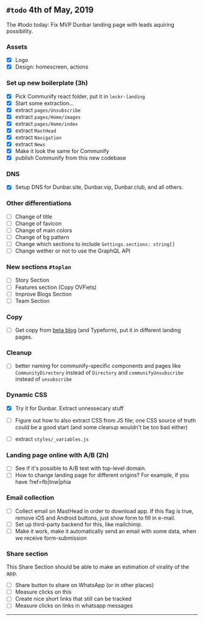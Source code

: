 
## `#todo` 4th of May, 2019

The #todo today: Fix MVP Dunbar landing page with leads aquiring possibility.

### Assets

- [x] Logo
- [x] Design: homescreen, actions

### Set up new boilerplate (3h)

- [x] Pick Communify react folder, put it in `leckr-landing`
- [x] Start some extraction...
- [x] extract `pages/Unsubscribe`
- [x] extract `pages/Home/images`
- [x] extract `pages/Home/index`
- [x] extract `MastHead`
- [x] extract `Navigation`
- [x] extract `News`
- [x] Make it look the same for Communify 
- [x] publish Communify from this new codebase

### DNS

- [x] Setup DNS for Dunbar.site, Dunbar.vip, Dunbar.club, and all others.


### Other differentiations 

- [ ] Change of title
- [ ] Change of favicon
- [ ] Change of main colors
- [ ] Change of bg pattern
- [ ] Change which sections to include `Settings.sections: string[]`
- [ ] Change wether or not to use the GraphQL API

### New sections `#toplan`

- [ ] Story Section
- [ ] Features section (Copy OVFiets)
- [ ] Improve Blogs Section
- [ ] Team Section

### Copy

- [ ] Get copy from [beta blog](https://karsens.com/dunbar-beta) (and Typeform), put it in different landing pages.

### Cleanup

- [ ] better naming for communify-specific components and pages like `CommunityDirectory` instead of `Directory` and `communifyUnsubscribe` instead of `unsubscribe`

### Dynamic CSS

- [x] Try it for Dunbar. Extract unnessecary stuff
- [ ] Figure out how to also extract CSS from JS file; one CSS source of truth could be a good start (and some cleanup wouldn't be too bad either)
- [ ] extract `styles/_variables.js`



### Landing page online with A/B (2h)

- [ ] See if it's possible to A/B test with top-level domain.
- [ ] How to change landing page for different origins? For example, if you have ?ref=fb|tnw|phia

### Email collection

- [ ] Collect email on MastHead in order to download app. If this flag is true, remove iOS and Android buttons, just show form to fill in e-mail.
- [ ] Set up third-party backend for this, like mailchimp.
- [ ] Make it work, make it automatically send an email with some data, when we receive form-submission

### Share section

This Share Section should be able to make an estimation of virality of the app.

- [ ] Share button to share on WhatsApp (or in other places)
- [ ] Measure clicks on this
- [ ] Create nice short links that still can be tracked
- [ ] Measure clicks on links in whatsapp messages

--------------------
